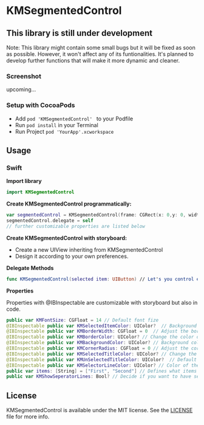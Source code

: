 # KMSegmentedControl



## This library is still under development

Note: This library might contain some small bugs but it will be fixed as soon as possible. However, it won't affect any of its funtionalities. It's planned
to develop further functions that will make it more dynamic and cleaner.

### Screenshot

upcoming...

### Setup with CocoaPods

- Add ```pod 'KMSegmentedControl' ``` to your Podfile
- Run ```pod install``` in your Terminal
- Run Project ```pod 'YourApp'.xcworkspace```

## Usage

### Swift

**Import library**

```swift 
import KMSegmentedControl
```

**Create KMSegmentedControl programmatically:**

```swift
var segmentedControl = KMSegmentedControl(frame: CGRect(x: 0,y: 0, width: 200, height: 50))
segmentedControl.delegate = self
// further customizable properties are listed below
```

**Create KMSegmentedControl with storyboard:**

- Create a new UIView inheriting from KMSegmentedControl
- Design it according to your own preferences.

**Delegate Methods**

```swift
func KMSegmentedControl(selected item: UIButton) // Let's you control each action. Use item.tag in order to get the item. 
```

**Properties**

Properties with @IBInspectable are customizable with storyboard but also in code.

```swift
public var KMFontSize: CGFloat = 14 // Default font fize
@IBInspectable public var KMSelectedItemColor: UIColor?  // Background of selected item
@IBInspectable public var KMBorderWidth: CGFloat = 0  // Adjust the border width of the segmented control
@IBInspectable public var KMBorderColor: UIColor? // Change the color of the border
@IBInspectable public var KMBackgroundColor: UIColor? // Background color of this segmented control 
@IBInspectable public var KMCornerRadius: CGFloat = 0 // Adjust the corner radius
@IBInspectable public var KMSelectedTitleColor: UIColor? // Change the color of the selected item
@IBInspectable public var KMUnSelectedTitleColor: UIColor?  // Default title color
@IBInspectable public var KMSelectorLineColor: UIColor? // Color of the animated bottom line
public var items: [String] = ["First", "Second"] // Defines what items will be displayed
public var KMShowSeperatorLines: Bool? // Decide if you want to have seperator lines between each item
```
## License

KMSegmentedControl is available under the MIT license. See the <a href="https://github.com/YounZ/KMSegmentedControl/blob/master/LICENSE">LICENSE</a> file for more info.



